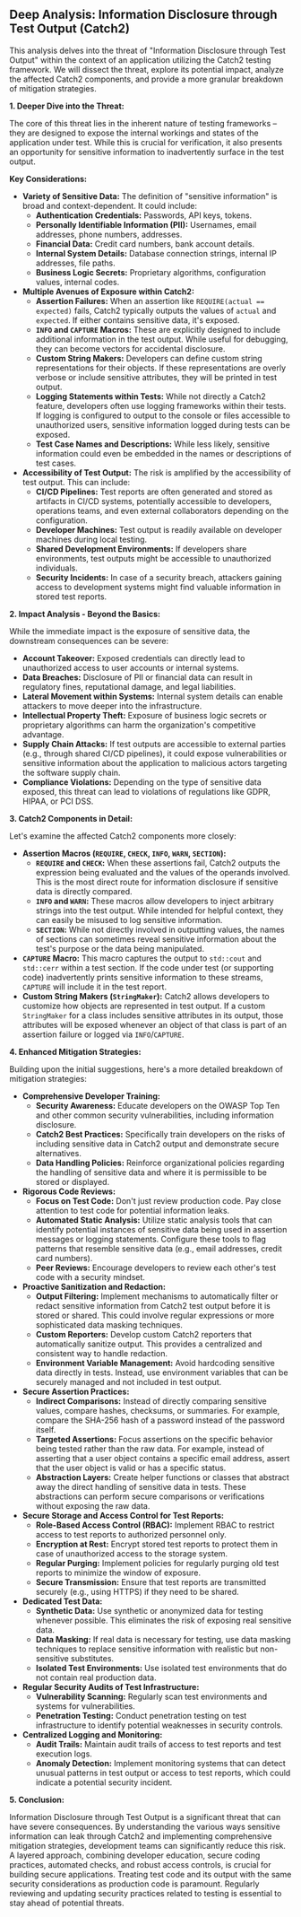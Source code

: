 ## Deep Analysis: Information Disclosure through Test Output (Catch2)

This analysis delves into the threat of "Information Disclosure through Test Output" within the context of an application utilizing the Catch2 testing framework. We will dissect the threat, explore its potential impact, analyze the affected Catch2 components, and provide a more granular breakdown of mitigation strategies.

**1. Deeper Dive into the Threat:**

The core of this threat lies in the inherent nature of testing frameworks – they are designed to expose the internal workings and states of the application under test. While this is crucial for verification, it also presents an opportunity for sensitive information to inadvertently surface in the test output.

**Key Considerations:**

* **Variety of Sensitive Data:** The definition of "sensitive information" is broad and context-dependent. It could include:
    * **Authentication Credentials:** Passwords, API keys, tokens.
    * **Personally Identifiable Information (PII):** Usernames, email addresses, phone numbers, addresses.
    * **Financial Data:** Credit card numbers, bank account details.
    * **Internal System Details:** Database connection strings, internal IP addresses, file paths.
    * **Business Logic Secrets:** Proprietary algorithms, configuration values, internal codes.
* **Multiple Avenues of Exposure within Catch2:**
    * **Assertion Failures:** When an assertion like `REQUIRE(actual == expected)` fails, Catch2 typically outputs the values of `actual` and `expected`. If either contains sensitive data, it's exposed.
    * **`INFO` and `CAPTURE` Macros:** These are explicitly designed to include additional information in the test output. While useful for debugging, they can become vectors for accidental disclosure.
    * **Custom String Makers:**  Developers can define custom string representations for their objects. If these representations are overly verbose or include sensitive attributes, they will be printed in test output.
    * **Logging Statements within Tests:** While not directly a Catch2 feature, developers often use logging frameworks within their tests. If logging is configured to output to the console or files accessible to unauthorized users, sensitive information logged during tests can be exposed.
    * **Test Case Names and Descriptions:**  While less likely, sensitive information could even be embedded in the names or descriptions of test cases.
* **Accessibility of Test Output:** The risk is amplified by the accessibility of test output. This can include:
    * **CI/CD Pipelines:** Test reports are often generated and stored as artifacts in CI/CD systems, potentially accessible to developers, operations teams, and even external collaborators depending on the configuration.
    * **Developer Machines:** Test output is readily available on developer machines during local testing.
    * **Shared Development Environments:**  If developers share environments, test outputs might be accessible to unauthorized individuals.
    * **Security Incidents:** In case of a security breach, attackers gaining access to development systems might find valuable information in stored test reports.

**2. Impact Analysis - Beyond the Basics:**

While the immediate impact is the exposure of sensitive data, the downstream consequences can be severe:

* **Account Takeover:** Exposed credentials can directly lead to unauthorized access to user accounts or internal systems.
* **Data Breaches:** Disclosure of PII or financial data can result in regulatory fines, reputational damage, and legal liabilities.
* **Lateral Movement within Systems:** Internal system details can enable attackers to move deeper into the infrastructure.
* **Intellectual Property Theft:** Exposure of business logic secrets or proprietary algorithms can harm the organization's competitive advantage.
* **Supply Chain Attacks:** If test outputs are accessible to external parties (e.g., through shared CI/CD pipelines), it could expose vulnerabilities or sensitive information about the application to malicious actors targeting the software supply chain.
* **Compliance Violations:**  Depending on the type of sensitive data exposed, this threat can lead to violations of regulations like GDPR, HIPAA, or PCI DSS.

**3. Catch2 Components in Detail:**

Let's examine the affected Catch2 components more closely:

* **Assertion Macros (`REQUIRE`, `CHECK`, `INFO`, `WARN`, `SECTION`):**
    * **`REQUIRE` and `CHECK`:**  When these assertions fail, Catch2 outputs the expression being evaluated and the values of the operands involved. This is the most direct route for information disclosure if sensitive data is directly compared.
    * **`INFO` and `WARN`:** These macros allow developers to inject arbitrary strings into the test output. While intended for helpful context, they can easily be misused to log sensitive information.
    * **`SECTION`:** While not directly involved in outputting values, the names of sections can sometimes reveal sensitive information about the test's purpose or the data being manipulated.
* **`CAPTURE` Macro:** This macro captures the output to `std::cout` and `std::cerr` within a test section. If the code under test (or supporting code) inadvertently prints sensitive information to these streams, `CAPTURE` will include it in the test report.
* **Custom String Makers (`StringMaker`):** Catch2 allows developers to customize how objects are represented in test output. If a custom `StringMaker` for a class includes sensitive attributes in its output, those attributes will be exposed whenever an object of that class is part of an assertion failure or logged via `INFO`/`CAPTURE`.

**4. Enhanced Mitigation Strategies:**

Building upon the initial suggestions, here's a more detailed breakdown of mitigation strategies:

* **Comprehensive Developer Training:**
    * **Security Awareness:** Educate developers on the OWASP Top Ten and other common security vulnerabilities, including information disclosure.
    * **Catch2 Best Practices:**  Specifically train developers on the risks of including sensitive data in Catch2 output and demonstrate secure alternatives.
    * **Data Handling Policies:**  Reinforce organizational policies regarding the handling of sensitive data and where it is permissible to be stored or displayed.
* **Rigorous Code Reviews:**
    * **Focus on Test Code:**  Don't just review production code. Pay close attention to test code for potential information leaks.
    * **Automated Static Analysis:** Utilize static analysis tools that can identify potential instances of sensitive data being used in assertion messages or logging statements. Configure these tools to flag patterns that resemble sensitive data (e.g., email addresses, credit card numbers).
    * **Peer Reviews:** Encourage developers to review each other's test code with a security mindset.
* **Proactive Sanitization and Redaction:**
    * **Output Filtering:** Implement mechanisms to automatically filter or redact sensitive information from Catch2 test output before it is stored or shared. This could involve regular expressions or more sophisticated data masking techniques.
    * **Custom Reporters:** Develop custom Catch2 reporters that automatically sanitize output. This provides a centralized and consistent way to handle redaction.
    * **Environment Variable Management:** Avoid hardcoding sensitive data directly in tests. Instead, use environment variables that can be securely managed and not included in test output.
* **Secure Assertion Practices:**
    * **Indirect Comparisons:** Instead of directly comparing sensitive values, compare hashes, checksums, or summaries. For example, compare the SHA-256 hash of a password instead of the password itself.
    * **Targeted Assertions:** Focus assertions on the specific behavior being tested rather than the raw data. For example, instead of asserting that a user object contains a specific email address, assert that the user object is valid or has a specific status.
    * **Abstraction Layers:** Create helper functions or classes that abstract away the direct handling of sensitive data in tests. These abstractions can perform secure comparisons or verifications without exposing the raw data.
* **Secure Storage and Access Control for Test Reports:**
    * **Role-Based Access Control (RBAC):** Implement RBAC to restrict access to test reports to authorized personnel only.
    * **Encryption at Rest:** Encrypt stored test reports to protect them in case of unauthorized access to the storage system.
    * **Regular Purging:** Implement policies for regularly purging old test reports to minimize the window of exposure.
    * **Secure Transmission:** Ensure that test reports are transmitted securely (e.g., using HTTPS) if they need to be shared.
* **Dedicated Test Data:**
    * **Synthetic Data:** Use synthetic or anonymized data for testing whenever possible. This eliminates the risk of exposing real sensitive data.
    * **Data Masking:** If real data is necessary for testing, use data masking techniques to replace sensitive information with realistic but non-sensitive substitutes.
    * **Isolated Test Environments:** Use isolated test environments that do not contain real production data.
* **Regular Security Audits of Test Infrastructure:**
    * **Vulnerability Scanning:** Regularly scan test environments and systems for vulnerabilities.
    * **Penetration Testing:** Conduct penetration testing on test infrastructure to identify potential weaknesses in security controls.
* **Centralized Logging and Monitoring:**
    * **Audit Trails:** Maintain audit trails of access to test reports and test execution logs.
    * **Anomaly Detection:** Implement monitoring systems that can detect unusual patterns in test output or access to test reports, which could indicate a potential security incident.

**5. Conclusion:**

Information Disclosure through Test Output is a significant threat that can have severe consequences. By understanding the various ways sensitive information can leak through Catch2 and implementing comprehensive mitigation strategies, development teams can significantly reduce this risk. A layered approach, combining developer education, secure coding practices, automated checks, and robust access controls, is crucial for building secure applications. Treating test code and its output with the same security considerations as production code is paramount. Regularly reviewing and updating security practices related to testing is essential to stay ahead of potential threats.
